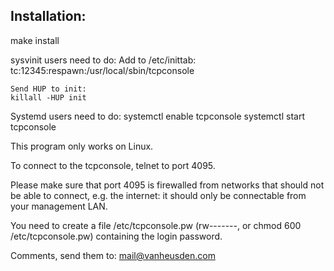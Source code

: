 Installation:
------------
make install

sysvinit users need to do:
	Add to /etc/inittab:
	tc:12345:respawn:/usr/local/sbin/tcpconsole

	Send HUP to init:
	killall -HUP init

Systemd users need to do:
        systemctl enable tcpconsole
        systemctl start tcpconsole

This program only works on Linux.

To connect to the tcpconsole, telnet to port 4095.

Please make sure that port 4095 is firewalled from networks that should not be able to connect, e.g. the internet: it should only be connectable from your management LAN.

You need to create a file /etc/tcpconsole.pw (rw-------, or chmod 600 /etc/tcpconsole.pw) containing the login password.


Comments, send them to: mail@vanheusden.com
